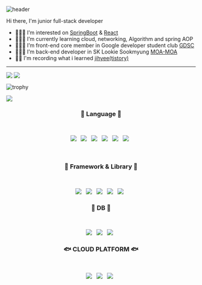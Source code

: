 ![header](https://capsule-render.vercel.app/api?type=slice&color=FF9999&text=Hi!੧ᐛ੭&fontAlign=80)

Hi there, I'm junior full-stack developer

- 👩🏻‍💻 I’m interested on [SpringBoot](https://github.com/asd3638/jpashop) & [React](https://github.com/asd3638/US)
- 👩🏻‍💻 I’m currently learning cloud, networking, Algorithm and spring AOP
- 👩🏻‍💻 I’m front-end core member in Google developer student club [GDSC](https://dsc-sookmyung.tistory.com/)
- 👩🏻‍💻 I’m back-end developer in SK Lookie Sookmyung [MOA-MOA](http://www.moa-moa.kr/)
- ✍🏻 I'm recording what i learned [jihyee(tistory)](https://jihyee.tistory.com/)

---
<div>
    <img align=top src="https://github-readme-stats.vercel.app/api?username=asd3638&show_icons=true&theme=dracula"/>
    <img align=top src="https://github-readme-stats.vercel.app/api/top-langs/?username=asd3638&show_icons=true&title_color=004386&icon_color=004386&layout=compact&theme=dracula"/>
</div>

<!-- 배경화면 트로피 설정 -->
![trophy](https://github-profile-trophy.vercel.app/?username=asd3638&theme=dracula&column=8)
  
  
<img align='top' src="http://mazassumnida.wtf/api/v2/generate_badge?boj=asd3638">
<br/>



<h3 align="center"><b>🐳 Language 🐳</b></h3>
</br>
<p align="center">
    <img src="https://img.shields.io/badge/HTML5-E34F26?style=flat-square&logo=HTML5&logoColor=white"/></a> &nbsp
    <img src="https://img.shields.io/badge/CSS3-1572B6?style=flat-square&logo=CSS3&logoColor=white"/></a> &nbsp
    <img src="https://img.shields.io/badge/JavaScript-F7DF1E?style=flat-square&logo=JavaScript&logoColor=white"/></a> &nbsp
    <img src="https://img.shields.io/badge/Java-339933?style=flat-square&logo=java&logoColor=white"/></a> &nbsp
    <img src="https://img.shields.io/badge/Python-232F3E?style=flat-square&logo=python&logoColor=white"/></a> &nbsp
    <img src="https://img.shields.io/badge/Node.js-339933?style=flat-square&logo=Node.js&logoColor=white"/></a> &nbsp </p>

<br />

<h3 align="center"><b>🐋 Framework & Library 🐋</b></h3>
</br>
<p align="center">
    <img src="https://img.shields.io/badge/Express.js-339933?style=flat-square&logo=Node.js&logoColor=white"/></a> &nbsp
    <img src="https://img.shields.io/badge/React.js-99004C?style=flat-square&logo=React&logoColor=white"/></a> &nbsp 
    <img src="https://img.shields.io/badge/Vue.js-99004C?style=flat-square&logo=vue.js&logoColor=white"/></a> &nbsp 
    <img src="https://img.shields.io/badge/SpringBoot-00599C?style=flat-square&logo=Spring&logoColor=white"/></a> &nbsp 
    <img src="https://img.shields.io/badge/JPA-00599C?style=flat-square&logo=Spring&logoColor=white"/></a> &nbsp 
<br />

<h3 align="center"><b>🐬 DB 🐬</b></h3>
</br>
<p align="center">
    <img src="https://img.shields.io/badge/MongoDB-47A248?style=flat-square&logo=MongoDB&logoColor=white"/></a> &nbsp 
    <img src="https://img.shields.io/badge/MySQL-4479A1?style=flat-square&logo=MySQL&logoColor=white"/></a> &nbsp
    <img src="https://img.shields.io/badge/ElasticSearch-68F6ED?style=flat-square&logo=Elasticsearch&logoColor=white"/></a> &nbsp
<br />

<h3 align="center"><b>🐟 CLOUD PLATFORM 🐟</b></h3>
</br>
<p align="center">
    <img src="https://img.shields.io/badge/Amazon AWS-232F3E?style=flat-square&logo=Amazon%20AWS&logoColor=white"/></a> &nbsp
    <img src="https://img.shields.io/badge/Naver Cloud Platform-47A248?style=flat-square&logo=Naver&logoColor=white"/></a> &nbsp
    <img src="https://img.shields.io/badge/PaasTa-FF9933?style=flat-square&logo=iCloud&logoColor=white"/></a> &nbsp </p>

<!-- **3. CLOUD:**

<code><img alt = "3.3 AWS" height="20" src="https://cdn.icon-icons.com/icons2/2107/PNG/512/file_type_aws_icon_130732.png"> <a href="https://github.com/jogilsang/devops/tree/master/1.aws">AWS</a></code>
<code><img alt = "3.4 Linux" height="20" src="https://cdn.icon-icons.com/icons2/195/PNG/256/OS_Linux_23399.png"> <a href="https://github.com/jogilsang/devops/tree/master/4.linux">Linux</a></code>
<code><img alt = "3.5 Jenkins" height="20" src="https://cdn.icon-icons.com/icons2/2107/PNG/512/file_type_jenkins_icon_130515.png"> <a href="https://github.com/jogilsang/manual-devops/tree/master/3.jenkins">Jenkins</a></code> -->
<!-- <code><img alt = "3.5 Cisco" height="20" src="https://cdn.icon-icons.com/icons2/2699/PNG/512/cisco_logo_icon_168414.png"> <a href="https://github.com/jogilsang/network-packetTracer">Cisco</a></code> -->
<!-- <code><img alt = "3.3 AWS" height="20" src="https://cdn.icon-icons.com/icons2/2107/PNG/512/file_type_aws_icon_130732.png"> <a href="https://github.com/jogilsang/manual-devops/tree/master/1.aws">AWS</a></code>
<code><img alt = "3.4 Ubuntu" height="20" src="https://cdn.icon-icons.com/icons2/195/PNG/256/OS_Ubuntu_23488.png"> <a href="https://github.com/jogilsang/manual-devops/tree/master/4.ubuntu">Ubuntu</a></code> -->



<br />

<!-- **4. DB:**  

<code><img alt = "4.1 RDBMS" height="20" src="https://cdn.icon-icons.com/icons2/2107/PNG/512/file_type_light_db_icon_130469.png">RDBMS</code>
<code><img alt = "4.2 Realm" height="20" src="https://cdn.icon-icons.com/icons2/2107/PNG/512/file_type_mongo_icon_130383.png">MongoDB</code> 
<code><img alt = "4.1 MS-SQL" height="20" src="https://user-images.githubusercontent.com/4249331/52232852-e2c4f780-28bd-11e9-835d-1e3cf3e43888.png">MS-SQL</code>

<br /> -->

<!-- **5. Collaboration and Tools:**  

<code><img alt = "5.3 Slack" height="20" src="https://cdn.icon-icons.com/icons2/2429/PNG/512/slack_logo_icon_147236.png">Slack</code> -->

<!--
1. Languages : 
① Java 1.8 - 3  ② Kotlin - 1  ③ Node.js - 1

2. Framework & Platform : 
① Firebase - 2  ② RxJava, RxKotlin - 2  ③ Ionic1 - 2

3. Devops : 
① Subversion - 3  ② GIT - 2 ③  AWS - 2  ⑤ Jenkins - 1

3. DB & OS : 
① MSSQL - 2 ② Oracle - 2 ③ Realm  - 2 ④ Linux - 2 

4. Collaboration : 
① JIRA - 2 ② Confluence WIKI - 2 ③ Slack - 2 ④ adobe xd - 2
-->

<!--]
**jogilsang/jogilsang** is a ✨ _special_ ✨ repository because its `README.md` (this file) appears on your GitHub profile.

Here are some ideas to get you started:

- 🔭 I’m currently working on ...
- 🌱 I’m currently learning ...
- 👯 I’m looking to collaborate on ...
- 🤔 I’m looking for help with ...
- 💬 Ask me about ...
- 📫 How to reach me: ...
- 😄 Pronouns: ...
- ⚡ Fun fact: ...
-->
